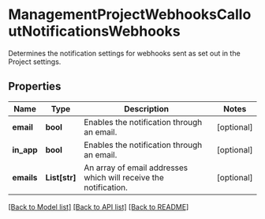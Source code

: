 # ManagementProjectWebhooksCalloutNotificationsWebhooks

Determines the notification settings for webhooks sent as set out in the Project settings.

## Properties

Name | Type | Description | Notes
------------ | ------------- | ------------- | -------------
**email** | **bool** | Enables the notification through an email. | [optional] 
**in_app** | **bool** | Enables the notification through an email. | [optional] 
**emails** | **List[str]** | An array of email addresses which will receive the notification. | [optional] 

[[Back to Model list]](../README.md#documentation-for-models) [[Back to API list]](../README.md#documentation-for-api-endpoints) [[Back to README]](../README.md)



